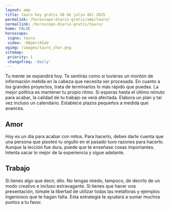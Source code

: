 ```yaml
---
layout: amp
title: tauro hoy gratis 28 de julio del 2025 
permalink: /horoscopo-diario-gratis/amp/tauro/
normallink: /horoscopo-diario-gratis/tauro/
home: FALSE
horoscopo:
 signo: tauro
 video: -DQpmrrAIeU
ogimg: /images/tauro_char.png
sitemap:
 priority: 1
 changefreq: 'daily'
---
```



Tu mente se expandirá hoy. Te sentirás como si tuvieras un montón de información metida en la cabeza que necesita ser procesada. En cuanto a los grandes proyectos, trata de terminarlos lo más rápido que puedas. La mejor política es mantener tu propio ritmo. Si esperas hasta el último minuto para acabar, la calidad de tu trabajo se verá afectada. Elabora un plan y tal vez incluso un calendario. Establece plazos pequeños a medida que avances.

## Amor

Hoy es un día para acabar con mitos. Para hacerlo, debes darte cuenta que una persona que pisoteó tu orgullo en el pasado tuvo razones para hacerlo. Aunque la lección fue dura, puede que te enseñase cosas importantes. Intenta sacar lo mejor de la experiencia y sigue adelante.

## Trabajo

Si tienes algo que decir, dilo. No tengas miedo, tampoco, de decirlo de un modo creativo e incluso extravagante. Si tienes que hacer una presentación, tómate la libertad de utilizar todas las metáforas y ejemplos ingeniosos que te hagan falta. Esta estrategia te ayudará a sumar muchos puntos a tu favor.